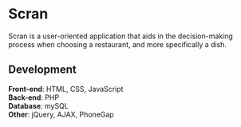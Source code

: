 # Scran
Scran is a user-oriented application that aids in the decision-making process when choosing a restaurant, and more specifically a dish.

## Development

**Front-end**: HTML, CSS, JavaScript  
**Back-end**: PHP  
**Database**: mySQL  
**Other**: jQuery, AJAX, PhoneGap  

## 
